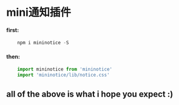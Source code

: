 # mini通知插件

#### first:
```javascript
    npm i mininotice -S
```
#### then:
```javascript
    import mininotice from 'mininotice'
    import 'mininotice/lib/notice.css'
```

## all of the above is what i hope you expect   :)
